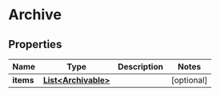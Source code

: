 
# Archive

## Properties
Name | Type | Description | Notes
------------ | ------------- | ------------- | -------------
**items** | [**List&lt;Archivable&gt;**](Archivable.md) |  |  [optional]




